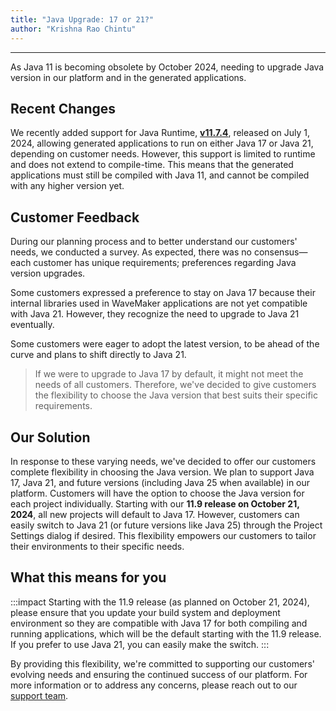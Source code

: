 ```yaml
---
title: "Java Upgrade: 17 or 21?"
author: "Krishna Rao Chintu"
---
```

---

As Java 11 is becoming obsolete by October 2024, needing to upgrade Java version in our platform and in the generated applications.

## Recent Changes

We recently added support for Java Runtime, **[v11.7.4](/learn/wavemaker-release-notes/v11-7-4)**, released on July 1, 2024, allowing generated applications to run on either Java 17 or Java 21, depending on customer needs. However, this support is limited to runtime and does not extend to compile-time. This means that the generated applications must still be compiled with Java 11, and cannot be compiled with any higher version yet.

<!-- truncate -->

## Customer Feedback

During our planning process and to better understand our customers' needs, we conducted a survey. As expected, there was no consensus—each customer has unique requirements; preferences regarding Java version upgrades. 

Some customers expressed a preference to stay on Java 17 because their internal libraries used in WaveMaker applications are not yet compatible with Java 21. However, they recognize the need to upgrade to Java 21 eventually.

Some customers were eager to adopt the latest version, to be ahead of the curve and plans to shift directly to Java 21.

> If we were to upgrade to Java 17 by default, it might not meet the needs of all customers. Therefore, we've decided to give customers the flexibility to choose the Java version that best suits their specific requirements.

## Our Solution

In response to these varying needs, we've decided to offer our customers complete flexibility in choosing the Java version. We plan to support Java 17, Java 21, and future versions (including Java 25 when available) in our platform. Customers will have the option to choose the Java version for each project individually. Starting with our **11.9 release on October 21, 2024**, all new projects will default to Java 17. However, customers can easily switch to Java 21 (or future versions like Java 25) through the Project Settings dialog if desired. This flexibility empowers our customers to tailor their environments to their specific needs.

## What this means for you

:::impact
Starting with the 11.9 release (as planned on October 21, 2024), please ensure that you update your build system and deployment environment so they are compatible with Java 17 for both compiling and running applications, which will be the default starting with the 11.9 release. If you prefer to use Java 21, you can easily make the switch.
:::

By providing this flexibility, we're committed to supporting our customers' evolving needs and ensuring the continued success of our platform. For more information or to address any concerns, please reach out to our [support team](mailto:support@wavemaker.com).





